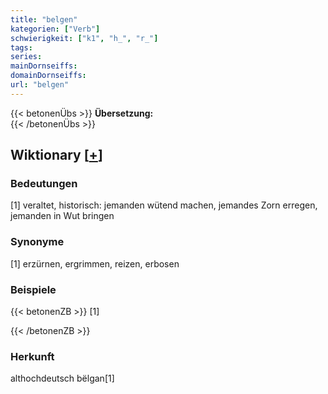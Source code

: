 ```yaml
---
title: "belgen"
kategorien: ["Verb"]
schwierigkeit: ["k1", "h_", "r_"]
tags:
series:
mainDornseiffs:
domainDornseiffs:
url: "belgen"
---
```


{{< betonenÜbs >}}
**Übersetzung:**  
{{< /betonenÜbs >}}

## Wiktionary [[+](https://de.wiktionary.org/wiki/belgen)]

### Bedeutungen
[1] veraltet, historisch: jemanden wütend machen, jemandes Zorn erregen, jemanden in Wut bringen  

### Synonyme
[1] erzürnen, ergrimmen, reizen, erbosen  

### Beispiele
{{< betonenZB >}}
[1]  

{{< /betonenZB >}}
### Herkunft
althochdeutsch bëlgan[1]  


